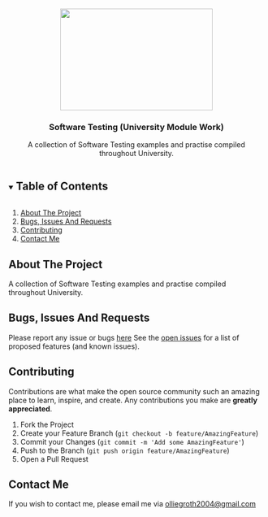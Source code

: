 <br />
<p align="center">
  <img src="https://cdn.pixabay.com/photo/2015/05/11/13/28/software-762486_1280.jpg" width="300" height="200">
  <a href="https://github.com/olliegroth/Uni-Software-Testing">
  </a>

  <h3 align="center">Software Testing (University Module Work)</h3>

  <p align="center">
    A collection of Software Testing examples and practise compiled throughout University.
  </p>

<details open="open">
  <summary><h2 style="display: inline-block">Table of Contents</h2></summary>
  <ol>
    <li>
      <a href="#about-the-project">About The Project</a>
    </li>
    <li><a href="#bugs-issues-and-requests">Bugs, Issues And Requests</a></li>
    <li><a href="#contributing">Contributing</a></li>
    <li><a href="#contact-me">Contact Me</a></li>
  </ol>
</details>

## About The Project

A collection of Software Testing examples and practise compiled throughout University.

## Bugs, Issues And Requests
Please report any issue or bugs [here](https://github.com/olliegroth/Othello-AI/issues/new)
See the [open issues](https://github.com/olliegroth/Othello-AI/issues) for a list of proposed features (and known issues).

## Contributing
Contributions are what make the open source community such an amazing place to learn, inspire, and create. Any contributions you make are **greatly appreciated**.

1. Fork the Project
2. Create your Feature Branch (`git checkout -b feature/AmazingFeature`)
3. Commit your Changes (`git commit -m 'Add some AmazingFeature'`)
4. Push to the Branch (`git push origin feature/AmazingFeature`)
5. Open a Pull Request

## Contact Me 

If you wish to contact me, please email me via olliegroth2004@gmail.com
